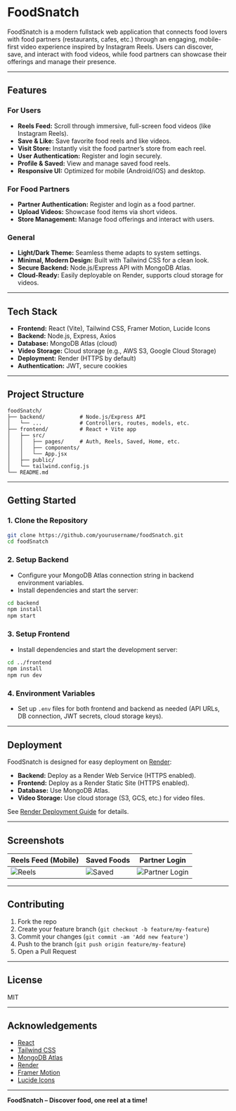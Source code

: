 
# FoodSnatch

FoodSnatch is a modern fullstack web application that connects food lovers with food partners (restaurants, cafes, etc.) through an engaging, mobile-first video experience inspired by Instagram Reels. Users can discover, save, and interact with food videos, while food partners can showcase their offerings and manage their presence.

---

## Features

### For Users
- **Reels Feed:** Scroll through immersive, full-screen food videos (like Instagram Reels).
- **Save & Like:** Save favorite food reels and like videos.
- **Visit Store:** Instantly visit the food partner’s store from each reel.
- **User Authentication:** Register and login securely.
- **Profile & Saved:** View and manage saved food reels.
- **Responsive UI:** Optimized for mobile (Android/iOS) and desktop.

### For Food Partners
- **Partner Authentication:** Register and login as a food partner.
- **Upload Videos:** Showcase food items via short videos.
- **Store Management:** Manage food offerings and interact with users.

### General
- **Light/Dark Theme:** Seamless theme adapts to system settings.
- **Minimal, Modern Design:** Built with Tailwind CSS for a clean look.
- **Secure Backend:** Node.js/Express API with MongoDB Atlas.
- **Cloud-Ready:** Easily deployable on Render, supports cloud storage for videos.

---

## Tech Stack

- **Frontend:** React (Vite), Tailwind CSS, Framer Motion, Lucide Icons
- **Backend:** Node.js, Express, Axios
- **Database:** MongoDB Atlas (cloud)
- **Video Storage:** Cloud storage (e.g., AWS S3, Google Cloud Storage)
- **Deployment:** Render (HTTPS by default)
- **Authentication:** JWT, secure cookies

---

## Project Structure

```
foodSnatch/
├── backend/           # Node.js/Express API
│   └── ...            # Controllers, routes, models, etc.
├── frontend/          # React + Vite app
│   ├── src/
│   │   ├── pages/     # Auth, Reels, Saved, Home, etc.
│   │   ├── components/
│   │   └── App.jsx
│   ├── public/
│   └── tailwind.config.js
└── README.md
```

---

## Getting Started

### 1. Clone the Repository

```bash
git clone https://github.com/yourusername/foodSnatch.git
cd foodSnatch
```

### 2. Setup Backend

- Configure your MongoDB Atlas connection string in backend environment variables.
- Install dependencies and start the server:

```bash
cd backend
npm install
npm start
```

### 3. Setup Frontend

- Install dependencies and start the development server:

```bash
cd ../frontend
npm install
npm run dev
```

### 4. Environment Variables

- Set up `.env` files for both frontend and backend as needed (API URLs, DB connection, JWT secrets, cloud storage keys).

---

## Deployment

FoodSnatch is designed for easy deployment on [Render](https://render.com):

- **Backend:** Deploy as a Render Web Service (HTTPS enabled).
- **Frontend:** Deploy as a Render Static Site (HTTPS enabled).
- **Database:** Use MongoDB Atlas.
- **Video Storage:** Use cloud storage (S3, GCS, etc.) for video files.

See [Render Deployment Guide](https://render.com/docs/deploy-node-express) for details.

---

## Screenshots

| Reels Feed (Mobile) | Saved Foods | Partner Login |
|---------------------|-------------|--------------|
| ![Reels](screenshots/reels.png) | ![Saved](screenshots/saved.png) | ![Partner Login](screenshots/partner-login.png) |

---

## Contributing

1. Fork the repo
2. Create your feature branch (`git checkout -b feature/my-feature`)
3. Commit your changes (`git commit -am 'Add new feature'`)
4. Push to the branch (`git push origin feature/my-feature`)
5. Open a Pull Request

---

## License

MIT

---

## Acknowledgements

- [React](https://react.dev/)
- [Tailwind CSS](https://tailwindcss.com/)
- [MongoDB Atlas](https://www.mongodb.com/cloud/atlas)
- [Render](https://render.com/)
- [Framer Motion](https://www.framer.com/motion/)
- [Lucide Icons](https://lucide.dev/)

---

**FoodSnatch – Discover food, one reel at a time!**
